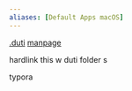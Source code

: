 ```yaml
---
aliases: [Default Apps macOS]
---
```

[.duti](file:///Users/aidangibson/.dotfiles/duti/.duti)
[manpage](dash://duti)

hardlink this w duti folder s





typora